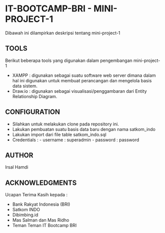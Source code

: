 # IT-BOOTCAMP-BRI - MINI-PROJECT-1

Dibawah ini dilampirkan deskripsi tentang mini-project-1

## TOOLS

Berikut beberapa tools yang digunakan dalam pengembangan mini-project-1
 - XAMPP    : digunakan sebagai suatu software web server dimana dalam hal ini digunakan untuk membuat perancangan dan mengelola basis data sistem.
 - Draw.io  : digunakan sebagai visualisasi/penggambaran dari Entity Relationship Diagram.

## CONFIGURATION
 - Silahkan untuk melakukan clone pada repository ini.
 - Lakukan pembuatan suatu basis data baru dengan nama satkom_indo
 - Lakukan import dari file table satkom_indo.sql
 - Credentials  : - username  : superadmin
                  - password  : password

## AUTHOR
Irsal Hamdi

## ACKNOWLEDGMENTS

Ucapan Terima Kasih kepada :
 - Bank Rakyat Indonesia (BRI)
 - Satkom INDO
 - Dibimbing.id
 - Mas Salman dan Mas Ridho
 - Teman Teman IT Bootcamp BRI
